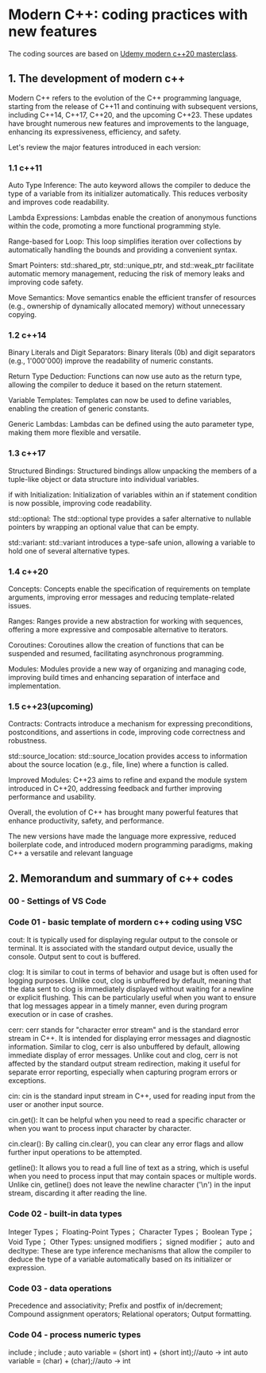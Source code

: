 
# Modern C++: coding practices with new features

The coding sources are based on [Udemy modern c++20 masterclass](https://www.udemy.com/course/the-modern-cpp-20-masterclass/).

## 1. The development of modern c++

Modern C++ refers to the evolution of the C++ programming language, starting from the release of C++11 and continuing with subsequent versions, including C++14, C++17, C++20, and the upcoming C++23. These updates have brought numerous new features and improvements to the language, enhancing its expressiveness, efficiency, and safety. 

Let's review the major features introduced in each version:

### 1.1 c++11

Auto Type Inference: The auto keyword allows the compiler to deduce the type of a variable from its initializer automatically. This reduces verbosity and improves code readability.

Lambda Expressions: Lambdas enable the creation of anonymous functions within the code, promoting a more functional programming style.

Range-based for Loop: This loop simplifies iteration over collections by automatically handling the bounds and providing a convenient syntax.

Smart Pointers: std::shared_ptr, std::unique_ptr, and std::weak_ptr facilitate automatic memory management, reducing the risk of memory leaks and improving code safety.

Move Semantics: Move semantics enable the efficient transfer of resources (e.g., ownership of dynamically allocated memory) without unnecessary copying.

### 1.2 c++14

Binary Literals and Digit Separators: Binary literals (0b) and digit separators (e.g., 1'000'000) improve the readability of numeric constants.

Return Type Deduction: Functions can now use auto as the return type, allowing the compiler to deduce it based on the return statement.

Variable Templates: Templates can now be used to define variables, enabling the creation of generic constants.

Generic Lambdas: Lambdas can be defined using the auto parameter type, making them more flexible and versatile.

### 1.3 c++17

Structured Bindings: Structured bindings allow unpacking the members of a tuple-like object or data structure into individual variables.

if with Initialization: Initialization of variables within an if statement condition is now possible, improving code readability.

std::optional: The std::optional type provides a safer alternative to nullable pointers by wrapping an optional value that can be empty.

std::variant: std::variant introduces a type-safe union, allowing a variable to hold one of several alternative types.

### 1.4 c++20

Concepts: Concepts enable the specification of requirements on template arguments, improving error messages and reducing template-related issues.

Ranges: Ranges provide a new abstraction for working with sequences, offering a more expressive and composable alternative to iterators.

Coroutines: Coroutines allow the creation of functions that can be suspended and resumed, facilitating asynchronous programming.

Modules: Modules provide a new way of organizing and managing code, improving build times and enhancing separation of interface and implementation.

### 1.5 c++23(upcoming)

Contracts: Contracts introduce a mechanism for expressing preconditions, postconditions, and assertions in code, improving code correctness and robustness.

std::source_location: std::source_location provides access to information about the source location (e.g., file, line) where a function is called.

Improved Modules: C++23 aims to refine and expand the module system introduced in C++20, addressing feedback and further improving performance and usability.

Overall, the evolution of C++ has brought many powerful features that enhance productivity, safety, and performance. 

The new versions have made the language more expressive, reduced boilerplate code, and introduced modern programming paradigms, making C++ a versatile and relevant language

## 2. Memorandum and summary of c++ codes

### 00 - Settings of VS Code

### Code 01 - basic template of mordern c++ coding using VSC

cout:
It is typically used for displaying regular output to the console or terminal.
It is associated with the standard output device, usually the console.
Output sent to cout is buffered.

clog:
It is similar to cout in terms of behavior and usage but is often used for logging purposes.
Unlike cout, clog is unbuffered by default, meaning that the data sent to clog is immediately displayed without waiting for a newline or explicit flushing.
This can be particularly useful when you want to ensure that log messages appear in a timely manner, even during program execution or in case of crashes.

cerr:
cerr stands for "character error stream" and is the standard error stream in C++.
It is intended for displaying error messages and diagnostic information.
Similar to clog, cerr is also unbuffered by default, allowing immediate display of error messages.
Unlike cout and clog, cerr is not affected by the standard output stream redirection, making it useful for separate error reporting, especially when capturing program errors or exceptions.

cin:
cin is the standard input stream in C++, used for reading input from the user or another input source.

cin.get():
It can be helpful when you need to read a specific character or when you want to process input character by character.

cin.clear():
By calling cin.clear(), you can clear any error flags and allow further input operations to be attempted.

getline():
It allows you to read a full line of text as a string, which is useful when you need to process input that may contain spaces or multiple words.
Unlike cin, getline() does not leave the newline character ('\n') in the input stream, discarding it after reading the line.

### Code 02 - built-in data types

Integer Types；
Floating-Point Types；
Character Types；
Boolean Type；
Void Type；
Other Types:
unsigned modifiers；
signed modifier；
auto and decltype: These are type inference mechanisms that allow the compiler to deduce the type of a variable automatically based on its initializer or expression.

### Code 03 - data operations

Precedence and associativity;
Prefix and postfix of in/decrement;
Compound assignment operators;
Relational operators;
Output formatting.

### Code 04 - process numeric types

include <limits>;
include <cmath>;
auto variable = (short int) + (short int);//auto -> int
auto variable = (char) + (char);//auto -> int



